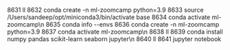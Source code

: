  8631  ll
 8632  conda create -n ml-zoomcamp python=3.9
 8633  source /Users/sandeep/opt/miniconda3/bin/activate base
 8634  conda activate ml-zoomcamp\n
 8635  conda info --envs
 8636  conda create -n ml-zoomcamp python=3.9
 8637  conda activate ml-zoomcamp\n
 8638  ll
 8639  conda install numpy pandas scikit-learn seaborn jupyter\n
 8640  ll
 8641  jupyter notebook